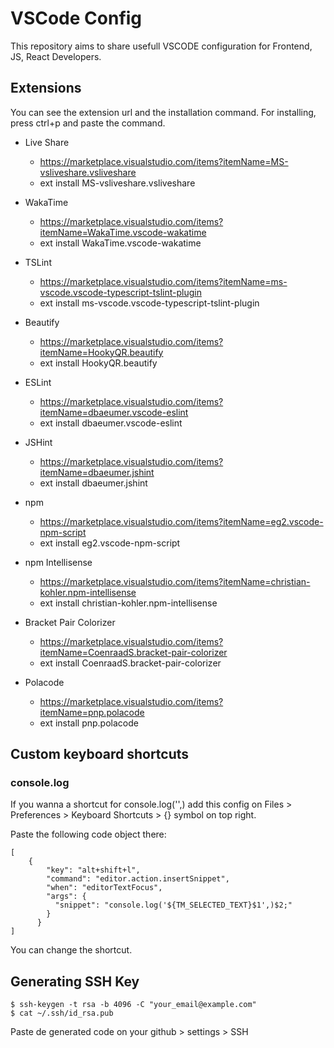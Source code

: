 # VSCode Config

This repository aims to share usefull VSCODE configuration for Frontend, JS, React Developers.


## Extensions
You can see the extension url and the installation command.
For installing, press ctrl+p and paste the command.

* Live Share
  - https://marketplace.visualstudio.com/items?itemName=MS-vsliveshare.vsliveshare
  - ext install MS-vsliveshare.vsliveshare

* WakaTime
  - https://marketplace.visualstudio.com/items?itemName=WakaTime.vscode-wakatime
  - ext install WakaTime.vscode-wakatime

* TSLint 
  - https://marketplace.visualstudio.com/items?itemName=ms-vscode.vscode-typescript-tslint-plugin
  - ext install ms-vscode.vscode-typescript-tslint-plugin

* Beautify
  - https://marketplace.visualstudio.com/items?itemName=HookyQR.beautify
  - ext install HookyQR.beautify
  
* ESLint
  - https://marketplace.visualstudio.com/items?itemName=dbaeumer.vscode-eslint
  - ext install dbaeumer.vscode-eslint

* JSHint
  - https://marketplace.visualstudio.com/items?itemName=dbaeumer.jshint
  - ext install dbaeumer.jshint

* npm
  - https://marketplace.visualstudio.com/items?itemName=eg2.vscode-npm-script
  - ext install eg2.vscode-npm-script

* npm Intellisense
  - https://marketplace.visualstudio.com/items?itemName=christian-kohler.npm-intellisense
  - ext install christian-kohler.npm-intellisense

* Bracket Pair Colorizer
  - https://marketplace.visualstudio.com/items?itemName=CoenraadS.bracket-pair-colorizer
  - ext install CoenraadS.bracket-pair-colorizer

* Polacode
  - https://marketplace.visualstudio.com/items?itemName=pnp.polacode
  - ext install pnp.polacode

## Custom keyboard shortcuts

### console.log
If you wanna a shortcut for console.log('',) add this config on Files > Preferences > Keyboard Shortcuts > {} symbol on top right.

Paste the following code object there:
~~~~
[
    {
        "key": "alt+shift+l",
        "command": "editor.action.insertSnippet",
        "when": "editorTextFocus",
        "args": {
          "snippet": "console.log('${TM_SELECTED_TEXT}$1',)$2;"
        }
      }
]
~~~~
You can change the shortcut.


## Generating SSH Key

~~~~
$ ssh-keygen -t rsa -b 4096 -C "your_email@example.com"
$ cat ~/.ssh/id_rsa.pub
~~~~
Paste de generated code on your github > settings > SSH

